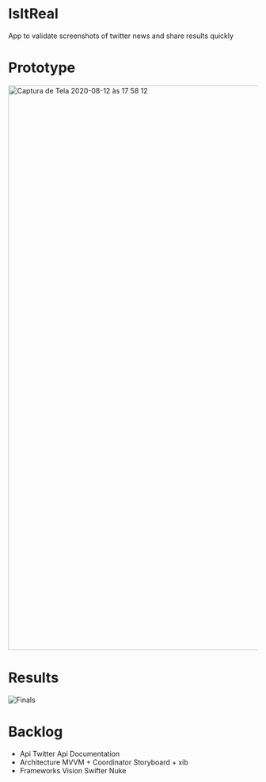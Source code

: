# IsItReal
App to validate screenshots of twitter news and share results quickly


# Prototype

<img width="1140" alt="Captura de Tela 2020-08-12 às 17 58 12" src="https://user-images.githubusercontent.com/43412432/90095784-0d400e00-dd08-11ea-99cc-c429bfb9c326.png">


# Results

![Finals](https://user-images.githubusercontent.com/43412432/91324265-41034500-e798-11ea-94fb-d0e3a5512354.png)

# Backlog

- Api
    Twitter Api Documentation
- Architecture
    MVVM + Coordinator
    Storyboard + xib
- Frameworks
    Vision
    Swifter
    Nuke
